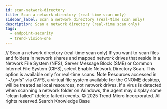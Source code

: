 ```yaml
---
id: scan-network-directory
title: Scan a network directory (real-time scan only)
sidebar_label: Scan a network directory (real-time scan only)
description: Scan a network directory (real-time scan only)
tags:
  - endpoint-security
  - trend-vision-one
---
```


/*<![CDATA[*/ $('#title').html($('meta[name=map-description]').attr('content')); /*]]>*/ Scan a network directory (real-time scan only) If you want to scan files and folders in network shares and mapped network drives that reside in a Network File System (NFS), Server Message Block (SMB) or Common Internet File System (CIFS), select Enable Network Directory Scan. This option is available only for real-time scans. Note Resources accessed in "~/.gvfs" via GVFS, a virtual file system available for the GNOME desktop, will be treated as local resources, not network drives. If a virus is detected when scanning a network folder on Windows, the agent may display some "clean failed" (delete failed) events. © 2025 Trend Micro Incorporated. All rights reserved.Search Knowledge Base